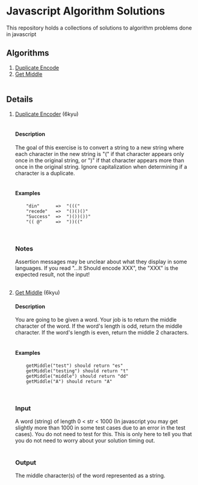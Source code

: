 # Javascript Algorithm Solutions
This repository holds a collections of solutions to algorithm problems done in javascript

## Algorithms
1. [Duplicate Encode](#duplicate-encoder)
2. [Get Middle](#getMiddle)
<br><br>
## Details

<div id="duplicate-encoder">

1. [Duplicate Encoder](https://www.codewars.com/kata/54b42f9314d9229fd6000d9c/train/javascript) <a name="duplicate-encoder"></a> (6kyu) <br><br>
    #### Description
    The goal of this exercise is to convert a string to a new string where each character in the new string is "(" if that character appears only once in the original string, or ")" if that character appears more than once in the original string. Ignore capitalization when determining if a character is a duplicate.<br><br>
    #### Examples
    ```
        "din"      =>  "((("
        "recede"   =>  "()()()"
        "Success"  =>  ")())())"
        "(( @"     =>  "))((" 
    ```
    <br>

    ### Notes <br>
    Assertion messages may be unclear about what they display in some languages. If you read "...It Should encode XXX", the "XXX" is the expected result, not the input!
    <br> <br>
</div>


<div id="getMiddle">

2. [Get Middle](https://www.codewars.com/kata/54b42f9314d9229fd6000d9c/train/javascript) (6kyu)<a name="getMiddle"></a> <br>
    #### Description
    You are going to be given a word. Your job is to return the middle character of the word. If the word's length is odd, return the middle character. If the word's length is even, return the middle 2 characters.<br><br>
    #### Examples
    ```
        getMiddle("test") should return "es"
        getMiddle("testing") should return "t"
        getMiddle("middle") should return "dd"
        getMiddle("A") should return "A"
    ```
    <br>

    ### Input <br>
    A word (string) of length 0 < str < 1000 (In javascript you may get slightly more than 1000 in some test cases due to an error in the test cases). You do not need to test for this. This is only here to tell you that you do not need to worry about your solution timing out.<br><br>
    ### Output <br>
    The middle character(s) of the word represented as a string.
</div>